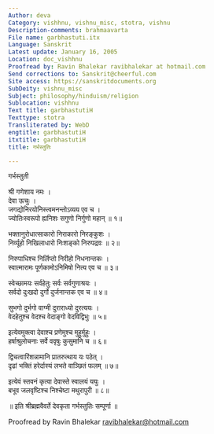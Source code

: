 ```yaml
---
Author: deva
Category: vishhnu, vishnu_misc, stotra, vishnu
Description-comments: brahmaavarta
File name: garbhastuti.itx
Language: Sanskrit
Latest update: January 16, 2005
Location: doc_vishhnu
Proofread by: Ravin Bhalekar ravibhalekar at hotmail.com
Send corrections to: Sanskrit@cheerful.com
Site access: https://sanskritdocuments.org
SubDeity: vishnu_misc
Subject: philosophy/hinduism/religion
Sublocation: vishhnu
Text title: garbhastutiH
Texttype: stotra
Transliterated by: WebD
engtitle: garbhastutiH
itxtitle: garbhastutiH
title: गर्भस्तुतिः

---
```

  
 गर्भस्तुती   
  
श्री गणेशाय नमः ।  
देवा ऊचुः ।  
जगद्योनिरयोनिस्त्वमनन्तोऽव्यय एव च ।  
ज्योतिःस्वरूपो ह्यनिशः सगुणो निर्गुणो महान् ॥ १॥  
  
भक्तानुरोधात्साकारो निराकारो निरङ्कुशः ।  
निर्व्यूहो निखिलाधारो निःशङ्को निरुपद्रवः ॥ २॥  
  
निरुपाधिश्च निर्लिप्तो निरीहो निधनान्तकः ।  
स्वात्मारामः पूर्णकामोऽनिमिषो नित्य एव च ॥ ३॥  
  
स्वेच्छामयः सर्वहेतुः सर्वः सर्वगुणाश्रयः ।  
सर्वदो दुःखदो दुर्गो दुर्जनान्तक एव च ॥ ४॥  
  
सुभगो दुर्भगो वाग्मी दुराराध्यो दुरत्ययः ।  
वेदहेतुश्च वेदश्च वेदाङ्गो वेदविद्विभुः ॥ ५॥  
  
इत्येवमुक्त्वा देवाश्च प्रणेमुश्च मुहुर्मुहुः ।  
हर्षाश्रुलोचनाः सर्वे ववृषुः कुसुमानि च ॥ ६॥  
  
द्विचत्वारिंशन्नामानि प्रातरुत्थाय यः पठेत् ।  
दृढां भक्तिं हरेर्दास्यं लभते वाञ्छितं फलम् ॥ ७॥  
  
इत्येवं स्तवनं कृत्वा देवास्ते स्वालयं ययुः ।  
बभूव जलवृष्टिश्च निश्चेष्टा मथुरापुरी ॥ ८॥  
  
॥ इति श्रीब्रह्मवैवर्ते देवकृता गर्भस्तुतिः सम्पूर्णा ॥  
  
  
Proofread by Ravin Bhalekar ravibhalekar@hotmail.com  
